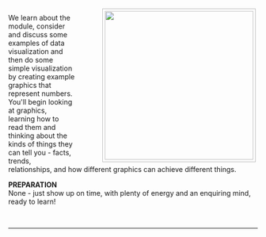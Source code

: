 <div style="float:right">
<!---img src="https://staff.city.ac.uk/~jad7/sg2047/pics/week01.preparation.jpeg" width=300 style="border:1px #bbb solid; margin:4px; padding:4px; margin-left:4em" /--->
<img src="https://jsndyks.github.io/sg2047/img/week01.preparation.jpeg" width=300 style="border:1px #bbb solid; margin:4px; padding:4px; margin-left:4em" />

</div>

We learn about the module, consider and discuss some examples of data visualization and then do some simple visualization by creating example graphics that represent numbers.
You'll begin looking at graphics, learning how to read them and thinking about the kinds of things they can tell you - facts, trends, relationships, and how different graphics can achieve different things.

**PREPARATION**<br/>
None - just show up on time, with plenty of energy and an enquiring mind, ready to learn!

<div style="clear:both"/>

&nbsp;

---
